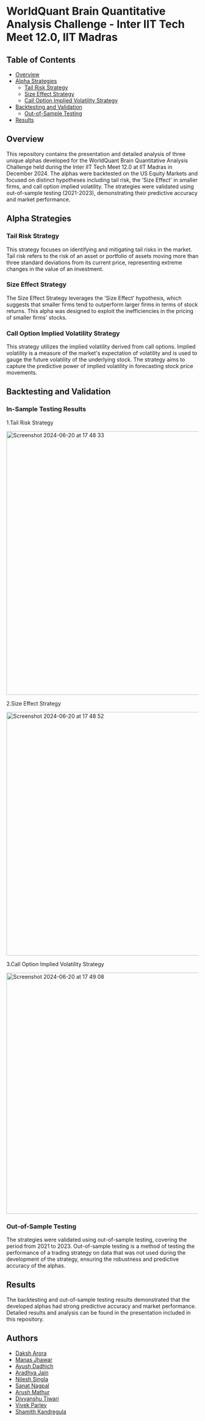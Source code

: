 # WorldQuant Brain Quantitative Analysis Challenge - Inter IIT Tech Meet 12.0, IIT Madras
## Table of Contents

- [Overview](#overview)
- [Alpha Strategies](#alpha-strategies)
  - [Tail Risk Strategy](#tail-risk-strategy)
  - [Size Effect Strategy](#size-effect-strategy)
  - [Call Option Implied Volatility Strategy](#call-option-implied-volatility-strategy)
- [Backtesting and Validation](#backtesting-and-validation)
  - [Out-of-Sample Testing](#out-of-sample-testing)
- [Results](#results)

## Overview

This repository contains the presentation and detailed analysis of three unique alphas developed for the WorldQuant Brain Quantitative Analysis Challenge held during the Inter IIT Tech Meet 12.0 at IIT Madras in December 2024. The alphas were backtested on the US Equity Markets and focused on distinct hypotheses including tail risk, the 'Size Effect' in smaller firms, and call option implied volatility. The strategies were validated using out-of-sample testing (2021-2023), demonstrating their predictive accuracy and market performance.



## Alpha Strategies

### Tail Risk Strategy

This strategy focuses on identifying and mitigating tail risks in the market. Tail risk refers to the risk of an asset or portfolio of assets moving more than three standard deviations from its current price, representing extreme changes in the value of an investment.

### Size Effect Strategy

The Size Effect Strategy leverages the 'Size Effect' hypothesis, which suggests that smaller firms tend to outperform larger firms in terms of stock returns. This alpha was designed to exploit the inefficiencies in the pricing of smaller firms' stocks.

### Call Option Implied Volatility Strategy

This strategy utilizes the implied volatility derived from call options. Implied volatility is a measure of the market's expectation of volatility and is used to gauge the future volatility of the underlying stock. The strategy aims to capture the predictive power of implied volatility in forecasting stock price movements.

## Backtesting and Validation

### In-Sample Testing Results

1.Tail Risk Strategy

<img width="690" alt="Screenshot 2024-06-20 at 17 48 33" src="https://github.com/daksharora01/Inter-IIT-WorldQuant/assets/121610907/ac85e89b-09c3-4d2c-9cc3-0366a2dd5b5f">

2.Size Effect Strategy

<img width="637" alt="Screenshot 2024-06-20 at 17 48 52" src="https://github.com/daksharora01/Inter-IIT-WorldQuant/assets/121610907/deae6cdb-748c-4ec6-8b3d-bb6aeac0dd7d">

3.Call Option Implied Volatility Strategy

<img width="631" alt="Screenshot 2024-06-20 at 17 49 08" src="https://github.com/daksharora01/Inter-IIT-WorldQuant/assets/121610907/5b561ed8-7415-44e4-b9a0-1379593a7a9a">


### Out-of-Sample Testing

The strategies were validated using out-of-sample testing, covering the period from 2021 to 2023. Out-of-sample testing is a method of testing the performance of a trading strategy on data that was not used during the development of the strategy, ensuring the robustness and predictive accuracy of the alphas.

## Results

The backtesting and out-of-sample testing results demonstrated that the developed alphas had strong predictive accuracy and market performance. Detailed results and analysis can be found in the presentation included in this repository.

## Authors

- [Daksh Arora](https://github.com/daksharora01)
- [Manas Jhawar](https://github.com/Jhawar04manas)
- [Ayush Dadhich](https://github.com/AyushDadhich07)
- [Aradhya Jain](https://github.com/aradhyajain25)
- [Nilesh Singla](https://github.com/s-n-27)
- [Sanat Nagpal](https://github.com/Sanatnagpal)
- [Arush Mathur](https://github.com/arushmathur)
- [Divyanshu Tiwari](https://github.com/divyanshutiwari09)
- [Vivek Parley](https://github.com/vivekparley)
- [Shamith Kandregula](https://github.com/shamith20052005)
